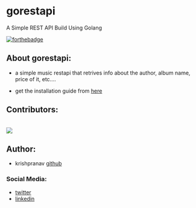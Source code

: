# gorestapi
A Simple REST API Build Using Golang

[![forthebadge](https://forthebadge.com/images/badges/made-with-go.svg)](https://forthebadge.com)

## About gorestapi:
- a simple music restapi that retrives info about the author, album name, price of it, etc....

- get the installation guide from [here](https://github.com/krishpranav/gorestapi/blob/master/docs/buildguide.md)

## Contributors:
<br>
 <a href="https://github.com/krishpranav/gorestapi/graphs/contributors">
   <img src="https://contributors-img.web.app/image?repo=krishpranav/gorestapi" />
</a>
</br>

## Author:
- krishpranav [github](https://github.com/krishpranav)

### Social Media:
- [twitter](https://twitter.com/krishpranav5)
- [linkedin](https://www.linkedin.com/in/krishpranav/)